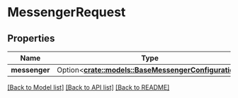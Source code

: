 # MessengerRequest

## Properties

Name | Type | Description | Notes
------------ | ------------- | ------------- | -------------
**messenger** | Option<[**crate::models::BaseMessengerConfiguration**](BaseMessengerConfiguration.md)> |  | [optional]

[[Back to Model list]](../README.md#documentation-for-models) [[Back to API list]](../README.md#documentation-for-api-endpoints) [[Back to README]](../README.md)



